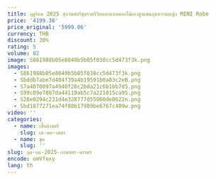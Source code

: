 ```yaml
---
title: ฤดูร้อน 2025 สุภาพสตรีชุดราตรีจีบออกแบบดอกไม้เอวสูงแขนกุดหวานหญิง MINI Robe
price: '4199.36'
price_original: '5999.06'
currency: THB
discount: 30%
rating: 5
volume: 82
image: S861988b05e8049b5b05f038cc5d473f3k.png
images:
  - S861988b05e8049b5b05f038cc5d473f3k.png
  - Sbddb7abe7d484f39a4b19591b0a83c2eB.png
  - S7a4070097a4940f28c2bda21c6b1bb7d5.png
  - S99c89e7887da44119ab5c7a221015ca9S.png
  - S28e0294c231d4e328777d55960de0622n.png
  - Sbd1877271ea74f80b17989be6767c409w.png
video: ''
categories:
  - name: เสื้อผ้าสตรี
    slug: เส-อผ-าสตร
  - name: ชุด
    slug: ''
slug: ฤด-อน-2025-ภาพสตร-ดราตร
encode: omVfuxy
lang: th
---
```

  